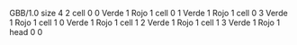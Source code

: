 <gs-board> GBB/1.0
size 4 2
cell 0 0 Verde 1 Rojo 1
cell 0 1 Verde 1 Rojo 1
cell 0 3 Verde 1 Rojo 1
cell 1 0 Verde 1 Rojo 1
cell 1 2 Verde 1 Rojo 1
cell 1 3 Verde 1 Rojo 1
head 0 0
 </gs-board>